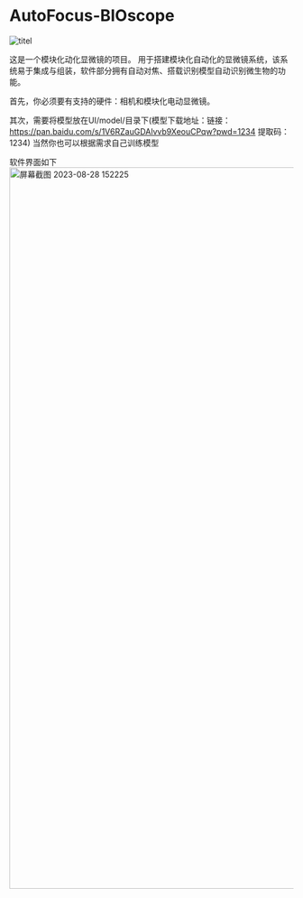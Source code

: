 # AutoFocus-BIOscope
![titel](https://github.com/AHaoI111/AutoFocus-BIOscope/assets/108380260/00084c35-edab-44c1-a5bc-fb7400202397)


这是一个模块化动化显微镜的项目。
用于搭建模块化自动化的显微镜系统，该系统易于集成与组装，软件部分拥有自动对焦、搭载识别模型自动识别微生物的功能。


首先，你必须要有支持的硬件：相机和模块化电动显微镜。

其次，需要将模型放在UI/model/目录下(模型下载地址：链接：https://pan.baidu.com/s/1V6RZauGDAlvvb9XeouCPqw?pwd=1234 提取码：1234)
当然你也可以根据需求自己训练模型

软件界面如下
<img width="1279" alt="屏幕截图 2023-08-28 152225" src="https://github.com/AHaoI111/AutoFocus-BIOscope/assets/108380260/9feec925-d5d5-4f4d-b023-370f065612b7">



